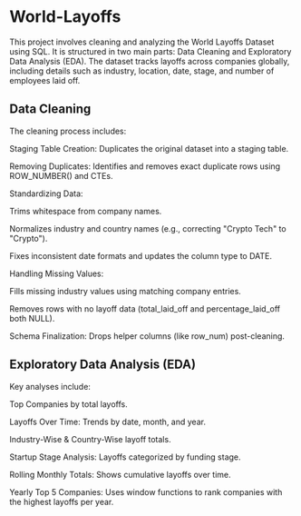 # World-Layoffs

This project involves cleaning and analyzing the World Layoffs Dataset using SQL. It is structured in two main parts: Data Cleaning and Exploratory Data Analysis (EDA). The dataset tracks layoffs across companies globally, including details such as industry, location, date, stage, and number of employees laid off.

## Data Cleaning

The cleaning process includes:

Staging Table Creation: Duplicates the original dataset into a staging table.

Removing Duplicates: Identifies and removes exact duplicate rows using ROW_NUMBER() and CTEs.

Standardizing Data:

Trims whitespace from company names.

Normalizes industry and country names (e.g., correcting "Crypto Tech" to "Crypto").

Fixes inconsistent date formats and updates the column type to DATE.

Handling Missing Values:

Fills missing industry values using matching company entries.

Removes rows with no layoff data (total_laid_off and percentage_laid_off both NULL).

Schema Finalization: Drops helper columns (like row_num) post-cleaning.


## Exploratory Data Analysis (EDA)

Key analyses include:

Top Companies by total layoffs.

Layoffs Over Time: Trends by date, month, and year.

Industry-Wise & Country-Wise layoff totals.

Startup Stage Analysis: Layoffs categorized by funding stage.

Rolling Monthly Totals: Shows cumulative layoffs over time.

Yearly Top 5 Companies: Uses window functions to rank companies with the highest layoffs per year.

